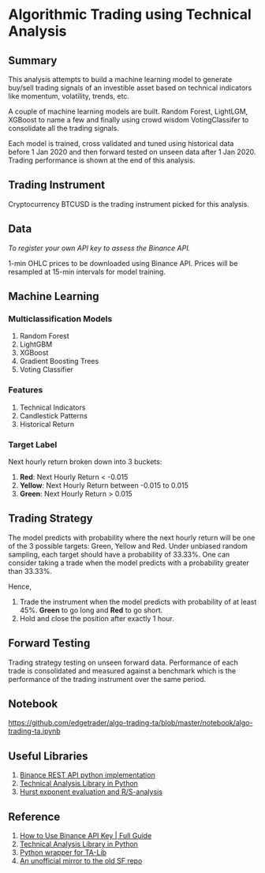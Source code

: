 # Algorithmic Trading using Technical Analysis

## Summary
This analysis attempts to build a machine learning model to generate buy/sell trading signals of an investible asset based on technical indicators like momentum, volatility, trends, etc.  

A couple of machine learning models are built.  Random Forest, LightLGM, XGBoost to name a few and finally using crowd wisdom VotingClassifer to consolidate all the trading signals.

Each model is trained, cross validated and tuned using historical data before 1 Jan 2020 and then forward tested on unseen data after 1 Jan 2020.  Trading performance is shown at the end of this analysis.

## Trading Instrument
Cryptocurrency BTCUSD is the trading instrument picked for this analysis.

## Data
*To register your own API key to assess the Binance API.*  

1-min OHLC prices to be downloaded using Binance API.  Prices will be resampled at 15-min intervals for model training.

## Machine Learning
### Multiclassification Models
1. Random Forest
2. LightGBM
3. XGBoost
4. Gradient Boosting Trees
5. Voting Classifier

### Features
1. Technical Indicators
2. Candlestick Patterns
3. Historical Return

### Target Label
Next hourly return broken down into 3 buckets:
1. **Red**: Next Hourly Return < -0.015
2. **Yellow**: Next Hourly Return between -0.015 to 0.015
3. **Green**: Next Hourly Return > 0.015

## Trading Strategy
The model predicts with probability where the next hourly return will be one of the 3 possible targets: Green, Yellow and Red.  Under unbiased random sampling, each target should have a probability of 33.33%.  One can consider taking a trade when the model predicts with a probability greater than 33.33%.

Hence,
1. Trade the instrument when the model predicts with probability of at least 45%.  **Green** to go long and **Red** to go short.
2. Hold and close the position after exactly 1 hour.

## Forward Testing
Trading strategy testing on unseen forward data.  Performance of each trade is consolidated and measured against a benchmark which is the performance of the trading instrument over the same period.

## Notebook
https://github.com/edgetrader/algo-trading-ta/blob/master/notebook/algo-trading-ta.ipynb

## Useful Libraries
1. [Binance REST API python implementation](https://pypi.org/project/python-binance/)
2. [Technical Analysis Library in Python](https://pypi.org/project/ta/)
3. [Hurst exponent evaluation and R/S-analysis](https://pypi.org/project/hurst/)

## Reference
1. [How to Use Binance API Key | Full Guide](https://cryptopro.app/help/automatic-import/binance-api-key/)
2. [Technical Analysis Library in Python](https://github.com/bukosabino/ta)
3. [Python wrapper for TA-Lib](https://github.com/mrjbq7/ta-lib)
4. [An unofficial mirror to the old SF repo](https://github.com/TA-Lib)
